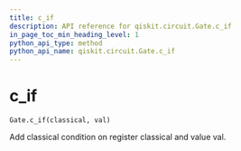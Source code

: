 ```yaml
---
title: c_if
description: API reference for qiskit.circuit.Gate.c_if
in_page_toc_min_heading_level: 1
python_api_type: method
python_api_name: qiskit.circuit.Gate.c_if
---
```


# c\_if

<span id="qiskit.circuit.Gate.c_if" />

`Gate.c_if(classical, val)`

Add classical condition on register classical and value val.

